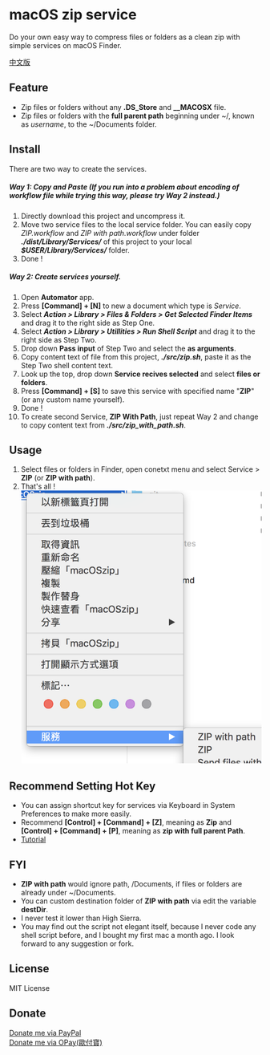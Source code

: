 # macOS zip service

Do your own easy way to compress files or folders as a clean zip with simple services on macOS Finder.

[中文版](https://github.com/pilisir/macOSzip/wiki/%E4%B8%AD%E6%96%87%E7%89%88-README)

## Feature
* Zip files or folders without any **.DS_Store** and **__MACOSX** file.
* Zip files or folders with the **full parent path** beginning under ~/, known as *username*, to the ~/Documents folder.
## Install
There are two way to create the services.
##### Way 1: Copy and Paste (If you run into a problem about encoding of workflow file while trying this way, please try Way 2 instead.)
1. Directly download this project and uncompress it.
2. Move two service files to the local service folder. You can easily copy *ZIP.workflow* and *ZIP with path.workflow* under folder __*./dist/Library/Services/*__ of this project to your local __*$USER/Library/Services/*__ folder.
3. Done !
##### Way 2: Create services yourself. 
1. Open **Automator** app.
2. Press **[Command] + [N]** to new a document which type is *Service*.
3. Select __*Action > Library > Files & Folders > Get Selected Finder Items*__ and drag it to the right side as Step One.
4. Select __*Action > Library > Utillities > Run Shell Script*__ and drag it to the right side as Step Two.
5. Drop down **Pass input** of Step Two and select the **as arguments**.
6. Copy content text of file from this project, __*./src/zip.sh*__, paste it as the Step Two shell content text.
7. Look up the top, drop down **Service recives selected** and select **files or folders**.
8. Press **[Command] + [S]** to save this service with specified name "**ZIP**" (or any custom name yourself). 
9. Done !
10. To create second Service, **ZIP With Path**, just repeat Way 2 and change to copy content text from __*./src/zip_with_path.sh*__.

## Usage
1. Select files or folders in Finder, open conetxt menu and select Service > **ZIP** (or **ZIP with path**).
2. That's all !
![context menu](https://github.com/pilisir/macOSzip/blob/master/doc/image/contextmenu.png)

## Recommend Setting Hot Key
* You can assign shortcut key for services via Keyboard in System Preferences to make more easily.
* Recommend **[Control] + [Command] + [Z]**, meaning as **Zip** and **[Control] + [Command] + [P]**, meaning as **zip with full parent Path**.
* [Tutorial](https://apple.stackexchange.com/questions/43998/how-do-i-assign-a-keyboard-shortcut-to-a-service-in-os-x)

## FYI
* **ZIP with path** would ignore path, /Documents, if files or folders are already under ~/Documents.
* You can custom destination folder of **ZIP with path** via edit the variable **destDir**.
* I never test it lower than High Sierra.
* You may find out the script not elegant itself, because I never code any shell script before, and I bought my first mac a month ago. I look forward to any suggestion or fork.

## License
MIT License

## Donate
[Donate me via PayPal](https://www.paypal.me/pilisir/0.99usd)\
[Donate me via OPay(歐付寶)](https://p.opay.tw/unUun)
